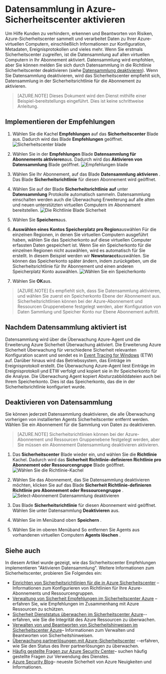 <properties
   pageTitle="Datensammlung in Azure-Sicherheitscenter aktivieren | Microsoft Azure"
   description=" Erfahren Sie, wie Datensammlung in Azure-Sicherheitscenter zu aktivieren. "
   services="security-center"
   documentationCenter="na"
   authors="TerryLanfear"
   manager="MBaldwin"
   editor=""/>

<tags
   ms.service="security-center"
   ms.devlang="na"
   ms.topic="article"
   ms.tgt_pltfrm="na"
   ms.workload="na"
   ms.date="07/29/2016"
   ms.author="terrylan"/>

# <a name="enable-data-collection-in-azure-security-center"></a>Datensammlung in Azure-Sicherheitscenter aktivieren

Um Hilfe Kunden zu verhindern, erkennen und Beantworten von Risiken, Azure-Sicherheitscenter sammelt und verarbeitet Daten zu Ihrer Azure-virtuellen Computern, einschließlich Informationen zur Konfiguration, Metadaten, Ereignisprotokollen und vieles mehr. Wenn Sie erstmals Sicherheitscenter zugreifen, ist die Datensammlung auf allen virtuellen Computern in Ihr Abonnement aktiviert. Datensammlung wird empfohlen, aber Sie können melden Sie sich durch Datensammlung in die Richtlinie Sicherheitscenter deaktivieren (siehe [Datensammlung deaktivieren](#disabling-data-collection)). Wenn Sie Datensammlung deaktivieren, wird das Sicherheitscenter empfiehlt sich, Datensammlung in der Sicherheitsrichtlinie für die Abonnement zu aktivieren.

> [AZURE.NOTE] Dieses Dokument wird den Dienst mithilfe einer Beispiel-bereitstellungs eingeführt. Dies ist keine schrittweise Anleitung.

## <a name="implement-the-recommendation"></a>Implementieren der Empfehlungen

1. Wählen Sie die Kachel **Empfehlungen** auf das **Sicherheitscenter** Blade aus.  Dadurch wird das Blade **Empfehlungen** geöffnet.
![Sicherheitscenter blade][1]

2. Wählen Sie in der **Empfehlungen** Blade **Datensammlung für Abonnements aktivieren**aus.  Dadurch wird das **Aktivieren von Datensammlung** Blade geöffnet.
![Empfehlungen blade][2]

3. Wählen Sie Ihr Abonnement, auf das Blade **Datensammlung aktivieren** . Das Blade **Sicherheitsrichtlinie** für diesen Abonnement wird geöffnet.

4. Wählen Sie auf der Blade **Sicherheitsrichtlinie** **auf** unter **Datensammlung** Protokolle automatisch sammeln. Datensammlung einschalten werden auch die Überwachung Erweiterung auf alle alten und neuen unterstützten virtuellen Computern im Abonnement bereitstellen.
![Die Richtlinie Blade Sicherheit][3]

5.  Wählen Sie **Speichern**aus.

6.  **Auswählen eines Kontos Speicherplatz pro Region**auswählen Für die einzelnen Regionen, in denen Sie virtuellen Computern ausgeführt haben, wählen Sie das Speicherkonto auf diese virtuellen Computer erfassten Daten gespeichert ist. Wenn Sie ein Speicherkonto für die einzelnen Regionen nicht auswählen, wird es automatisch für Sie erstellt. In diesem Beispiel werden wir **Newstoracct**auswählen. Sie können das Speicherkonto später ändern, indem zurückgeben, um die Sicherheitsrichtlinie für Ihr Abonnement und einen anderen Speicherplatz Konto auswählen.
![Wählen Sie ein Speicherkonto][4]

7.  Wählen Sie **OK**aus.

> [AZURE.NOTE] Es empfiehlt sich, dass Sie Datensammlung aktivieren, und wählen Sie zuerst ein Speicherkonto Ebene der Abonnement aus. Sicherheitsrichtlinien können bei der Azure-Abonnement und Ressourcen Gruppenebene festgelegt werden, aber Konfiguration von Daten Sammlung und Speicher Konto nur Ebene Abonnement auftritt.

## <a name="after-data-collection-is-enabled"></a>Nachdem Datensammlung aktiviert ist

Datensammlung wird über die Überwachung Azure-Agent und die Erweiterung Azure Sicherheit Überwachung aktiviert. Die Erweiterung Azure Sicherheit Überwachung für verschiedene Sicherheit relevanten Konfiguration scannt und sendet es in [Event Tracing for Windows](https://msdn.microsoft.com/library/windows/desktop/bb968803.aspx) (ETW) auf. Darüber hinaus wird das Betriebssystem, das Einträge im Ereignisprotokoll erstellt. Die Überwachung Azure-Agent liest Einträge im Ereignisprotokoll und ETW verfolgt und kopiert sie in Ihr Speicherkonto für die Analyse. Die Überwachung Agent kopiert Absturzabbilddateien auch bei Ihrem Speicherkonto. Dies ist das Speicherkonto, das die in der Sicherheitsrichtlinie konfiguriert wurde.

## <a name="disabling-data-collection"></a>Deaktivieren von Datensammlung

Sie können jederzeit Datensammlung deaktivieren, die alle Überwachung vorherigen von installierten Agents Sicherheitscenter entfernt werden.  Wählen Sie ein Abonnement für die Sammlung von Daten zu deaktivieren.

> [AZURE.NOTE] Sicherheitsrichtlinien können bei der Azure-Abonnement und Ressourcen Gruppenebene festgelegt werden, aber Sie müssen ein Abonnement Datensammlung deaktivieren aktivieren.

1.  Das **Sicherheitscenter** Blade wieder ein, und wählen Sie die **Richtlinie** Kachel. Dadurch wird das **Sicherheit Richtlinie-definieren Richtlinie pro Abonnement oder Ressourcengruppe** Blade geöffnet.
![Wählen Sie die Richtlinie-Kachel][5]

2.  Wählen Sie das Abonnement, das Sie Datensammlung deaktivieren möchten, klicken Sie auf das Blade **Sicherheit Richtlinie-definieren Richtlinie pro Abonnement oder Ressourcengruppe** .
![Select-Abonnement Datensammlung deaktivieren][6]

3.  Das Blade **Sicherheitsrichtlinie** für diesen Abonnement wird geöffnet.  Wählen Sie unter Datensammlung **Deaktivieren** aus.

4.  Wählen Sie im Menüband oben **Speichern** .

5.  Wählen Sie im oberen Menüband So entfernen Sie Agents aus vorhandenen virtuellen Computern **Agents löschen** .

## <a name="see-also"></a>Siehe auch

In diesem Artikel wurde gezeigt, wie das Sicherheitscenter Empfehlungen implementieren "Aktivieren Datensammlung". Weitere Informationen zum Sicherheitscenter, probieren Sie Folgendes ein:

- [Einrichten von Sicherheitsrichtlinien für die in Azure Sicherheitscenter](security-center-policies.md) – Informationen zum Konfigurieren von Richtlinien für Ihre Azure-Abonnements und Ressourcengruppen.
- [Verwaltung von Sicherheit Empfehlungen im Sicherheitscenter Azure](security-center-recommendations.md) – erfahren Sie, wie Empfehlungen im Zusammenhang mit Azure Ressourcen zu schützen.
- [Sicherheit Dienststatus überwachen im Sicherheitscenter Azure](security-center-monitoring.md)--erfahren, wie Sie die Integrität des Azure Ressourcen zu überwachen.
- [Verwalten von und Beantworten von Sicherheitshinweisen im Sicherheitscenter Azure](security-center-managing-and-responding-alerts.md)– Informationen zum Verwalten und Beantworten von Sicherheitshinweisen.
- [Überwachung partnerlösungen mit Azure-Sicherheitscenter](security-center-partner-solutions.md) --erfahren, wie Sie den Status des Ihrer partnerlösungen zu überwachen.
- [Häufig gestellte Fragen zur Azure Security Center](security-center-faq.md)– suchen häufig gestellte Fragen zur Verwendung des Dienstes.
- [Azure Security Blog](http://blogs.msdn.com/b/azuresecurity/)– neueste Sicherheit von Azure Neuigkeiten und Informationen.

<!--Image references-->
[1]: ./media/security-center-enable-data-collection/security-center-blade.png
[2]: ./media/security-center-enable-data-collection/recommendations.png
[3]: ./media/security-center-enable-data-collection/data-collection.png
[4]: ./media/security-center-enable-data-collection/storage-account.png
[5]: ./media/security-center-enable-data-collection/policy.png
[6]: ./media/security-center-enable-data-collection/disable-data-collection.png
